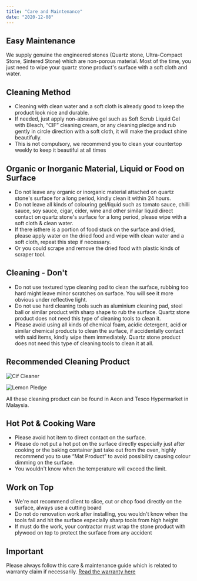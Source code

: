 ```yaml
---
title: "Care and Maintenance"
date: "2020-12-08"
---
```


## Easy Maintenance

We supply genuine the engineered stones (Quartz stone, Ultra-Compact Stone, Sintered Stone) which are non-porous material. Most of the time, you just need to wipe your quartz stone product's surface with a soft cloth and water.

## Cleaning Method

- Cleaning with clean water and a soft cloth is already good to keep the product look nice and durable.
- If needed, just apply non-abrasive gel such as Soft Scrub Liquid Gel with Bleach, “CIF” cleaning cream, or any cleaning pledge and rub gently in circle direction with a soft cloth, it will make the product shine beautifully.
- This is not compulsory, we recommend you to clean your countertop weekly to keep it beautiful at all times

## Organic or Inorganic Material, Liquid or Food on Surface

- Do not leave any organic or inorganic material attached on quartz stone's surface for a long period, kindly clean it within 24 hours.
- Do not leave all kinds of colouring gel/liquid such as tomato sauce, chilli sauce, soy sauce, cigar, cider, wine and other similar liquid direct contact on quartz stone's surface for a long period, please wipe with a soft cloth & clean water.
- If there isthere is a portion of food stuck on the surface and dried, please apply water on the dried food and wipe with clean water and a soft cloth, repeat this step if necessary.
- Or you could scrape and remove the dried food with plastic kinds of scraper tool.

## Cleaning - Don't

- Do not use textured type cleaning pad to clean the surface, rubbing too hard might leave minor scratches on surface. You will see it more obvious under reflective light.
- Do not use hard cleaning tools such as aluminium cleaning pad, steel ball or similar product with sharp shape to rub the surface. Quartz stone product does not need this type of cleaning tools to clean it.
- Please avoid using all kinds of chemical foam, acidic detergent, acid or similar chemical products to clean the surface, if accidentally contact with said items, kindly wipe them immediately. Quartz stone product does not need this type of cleaning tools to clean it at all.

## Recommended Cleaning Product

![Cif Cleaner](/cif_cleaner.png)

![Lemon Pledge](/lemon_pledge.png)

All these cleaning product can be found in Aeon and Tesco Hypermarket in Malaysia.

## Hot Pot & Cooking Ware

- Please avoid hot item to direct contact on the surface.
- Please do not put a hot pot on the surface directly especially just after cooking or the baking container just take out from the oven, highly recommend you to use “Mat Product” to avoid possibility causing colour dimming on the surface.
- You wouldn't know when the temperature will exceed the limit.

## Work on Top

- We're not recommend client to slice, cut or chop food directly on the surface, always use a cutting board
- Do not do renovation work after installing, you wouldn't know when the tools fall and hit the surface especially sharp tools from high height
- If must do the work, your contractor must wrap the stone product with plywood on top to protect the surface from any accident

## Important

Please always follow this care & maintenance guide which is related to warranty claim if necessarily. [Read the warranty here
](/posts/warranty)
